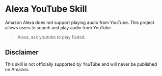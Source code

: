 # Alexa YouTube Skill

Amazon Alexa does not support playing audio from YouTube. This project allows users to search and play audio from YouTube.

> Alexa, ask youtube to play Faded.

## Disclaimer

This skill is not officially supported by YouTube and will never be published on Amazon.
